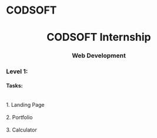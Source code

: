# CODSOFT

<h1 align="center">CODSOFT Internship</h1>
<h3 align="center">Web Development</h3>

<h3 align="left">Level 1:</h3>
<h4 align="left">Tasks:</h4>
<br>1. Landing Page</br>
<br>2. Portfolio</br>
<br>3. Calculator</br>
